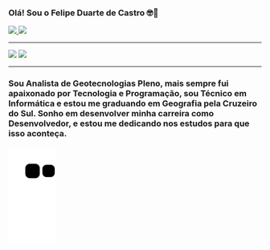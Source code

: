 ### Olá! Sou o Felipe Duarte de Castro 🤓🙏

<div>
  <a href="https://github.com/castrofd">
  <img heigth="140cm" src="https://github-readme-stats.vercel.app/api?username=castrofd&show_icons=true&theme=dracula&include_all_commits=true&count_private=true"/>
  <img heigth="140cm" src="https://github-readme-stats.vercel.app/api/top-langs/?username=castrofd&layout=compact&langs_count=16&theme=dracula"/>
</div>
<hr>
<div>
  <a href="https://www.linkedin.com/in/felipe-castro-fdc/" target="_blank"><img src="https://img.shields.io/badge/-LinkedIn-%23007785?style=for-the-badge&logo=linkedin&logoColor=white" target="_blank"></a>
  <a href="mailto:fduarte548@gmail.com"><img src="https://img.shields.io/badge/-Gmail-%4335?style=for-the-badge&logo=gmail&logoColor=white"></a>
</div>
  <hr>
<div>
  
  <h3><strong>Sou Analista de Geotecnologias Pleno</strong>, mais sempre fui apaixonado por Tecnologia e Programação, sou Técnico em Informática e estou me graduando em Geografia pela Cruzeiro do Sul. Sonho em desenvolver minha carreira como Desenvolvedor, e estou me dedicando nos estudos para que isso aconteça.</h3>
</div>

![snake gif](https://github.com/castrofd/castrofd/blob/output/github-contribution-grid-snake.svg)
